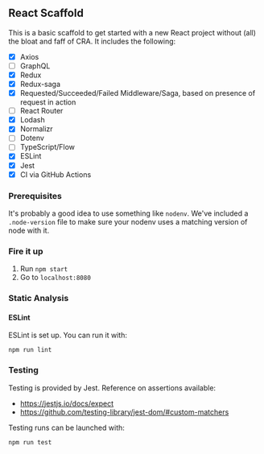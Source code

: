 ## React Scaffold
This is a basic scaffold to get started with a new React project without (all) the bloat and faff of CRA. It includes the following:
- [x] Axios
- [ ] GraphQL
- [x] Redux
- [x] Redux-saga
- [x] Requested/Succeeded/Failed Middleware/Saga, based on presence of request in action
- [ ] React Router
- [x] Lodash
- [x] Normalizr
- [ ] Dotenv
- [ ] TypeScript/Flow
- [x] ESLint
- [x] Jest
- [X] CI via GitHub Actions

### Prerequisites
It's probably a good idea to use something like `nodenv`. We've included a `.node-version` file to make sure your nodenv uses a matching version of node with it.

### Fire it up
1. Run `npm start`
2. Go to `localhost:8080`

### Static Analysis

#### ESLint
ESLint is set up. You can run it with:
```shell
npm run lint
```

### Testing
Testing is provided by Jest.
Reference on assertions available:
- https://jestjs.io/docs/expect
- https://github.com/testing-library/jest-dom/#custom-matchers

Testing runs can be launched with:
```shell
npm run test
```
